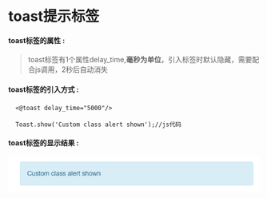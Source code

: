 # toast提示**标签**

#### toast**标签的属性 :**

> toast标签有1个属性delay\_time,**毫秒为单位**，引入标签时默认隐藏，需要配合js调用，2秒后自动消失

#### toast标签的引入方式 :

```
  <@toast delay_time="5000"/>

  Toast.show('Custom class alert shown');//js代码
```

#### toast标签的显示结果 :

![](/assets/toast.png)

